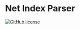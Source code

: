 # Net Index Parser

[![GitHub license](https://img.shields.io/github/license/mashape/apistatus.svg?style=flat-square)]()
